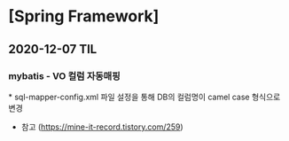 <h1>[Spring Framework]</h1>
<h2>2020-12-07 TIL</h2>
<h3>mybatis - VO 컬럼 자동매핑</h3>
* sql-mapper-config.xml 파일 설정을 통해 DB의 컬럼명이 camel case 형식으로 변경
<configuration>
	<settings>
  		<setting name="mapUnderscoreToCamelCase" value="true"/>
	</settings>
</configuration>

* 참고 (https://mine-it-record.tistory.com/259)
